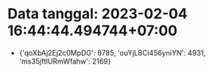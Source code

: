 # Data tanggal: 2023-02-04 16:44:44.494744+07:00

* {'qoXbAj2Ej2c0MpDG': 8785, 'ouYjL8Ci456yniYN': 4931, 'ms35jftlURmWfahw': 2169}
